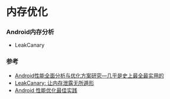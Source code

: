# 内存优化

### Android内存分析
* LeakCanary


### 参考
* [Android性能全面分析与优化方案研究—几乎是史上最全最实用的](https://www.jianshu.com/p/307ba8911799)
* [LeakCanary: 让内存泄露无所遁形](https://www.liaohuqiu.net/cn/posts/leak-canary/)
* [Android 性能优化最佳实践](https://mp.weixin.qq.com/s?__biz=MzIwMTAzMTMxMg==&mid=2649492955&idx=1&sn=fea32aad2214cd448b584b74a06f7934&chksm=8eec8624b99b0f321315e8bd73665cdee6467b5801a027b36548407b7fe4c844fd92bab6040b&scene=38#wechat_redirect)